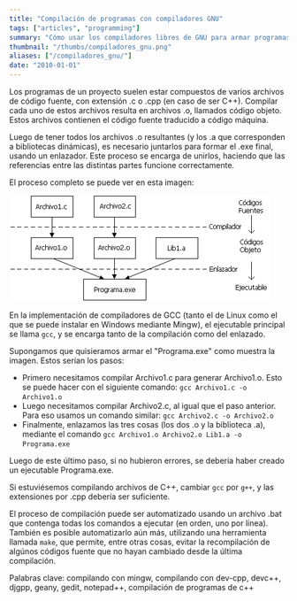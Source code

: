 ```yaml
---
title: "Compilación de programas con compiladores GNU"
tags: ["articles", "programming"]
summary: "Cómo usar los compiladores libres de GNU para armar programas en C o C++."
thumbnail: "/thumbs/compiladores_gnu.png"
aliases: ["/compiladores_gnu/"]
date: "2010-01-01"
---
```


Los programas de un proyecto suelen estar compuestos de varios archivos de código fuente, con extensión .c o .cpp (en caso de ser C++). Compilar cada uno de estos archivos resulta en archivos .o, llamados código objeto. Estos archivos contienen el código fuente traducido a código máquina.

Luego de tener todos los archivos .o resultantes (y los .a que corresponden a bibliotecas dinámicas), es necesario juntarlos para formar el .exe final, usando un enlazador. Este proceso se encarga de unirlos, haciendo que las referencias entre las distintas partes funcione correctamente. 

El proceso completo se puede ver en esta imagen:

![Proceso de compilación y enlazado](/images/com_enlazado.png)

En la implementación de compiladores de GCC (tanto el de Linux como el que se puede instalar en Windows mediante Mingw), el ejecutable principal se llama `gcc`, y se encarga tanto de la compilación como del enlazado.

Supongamos que quisieramos armar el "Programa.exe" como muestra la imagen. Estos serían los pasos:

* Primero necesitamos compilar Archivo1.c para generar Archivo1.o. Esto se puede hacer con el siguiente comando: `gcc Archivo1.c -o Archivo1.o`
* Luego necesitamos compilar Archivo2.c, al igual que el paso anterior. Para eso usamos un comando similar: `gcc Archivo2.c -o Archivo2.o`
* Finalmente, enlazamos las tres cosas (los dos .o y la biblioteca .a), mediante el comando `gcc Archivo1.o Archivo2.o Lib1.a -o Programa.exe`

Luego de este último paso, si no hubieron errores, se debería haber creado un ejecutable Programa.exe.

Si estuviésemos compilando archivos de C++, cambiar `gcc` por `g++`, y las extensiones por .cpp debería ser suficiente.

El proceso de compilación puede ser automatizado usando un archivo .bat que contenga todas los comandos a ejecutar (en orden, uno por línea). También es posible automatizarlo aún más, utilizando una herramienta llamada `make`, que permite, entre otras cosas, evitar la recompilación de algúnos códigos fuente que no hayan cambiado desde la última compilación.

Palabras clave: compilando con mingw, compilando con dev-cpp, devc++, djgpp, geany, gedit, notepad++, compilación de programas de c++